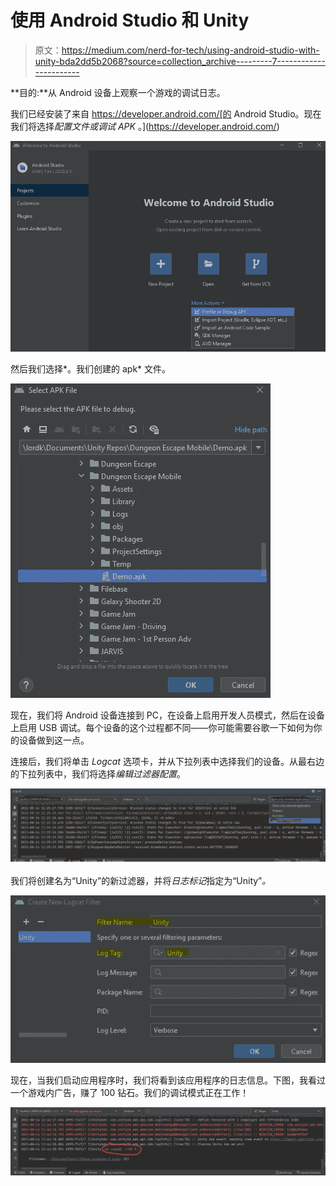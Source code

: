 # 使用 Android Studio 和 Unity

> 原文：<https://medium.com/nerd-for-tech/using-android-studio-with-unity-bda2dd5b2068?source=collection_archive---------7----------------------->

**目的:**从 Android 设备上观察一个游戏的调试日志。

我们已经安装了来自 https://developer.android.com/[的 Android Studio。现在我们将选择*配置文件或调试 APK* 。](https://developer.android.com/)

![](img/7088110255fc4954a5d2420094a3bb1a.png)

然后我们选择*。我们创建的 apk* 文件。

![](img/7d779f8145991fdc95f26e2bb5d8d738.png)

现在，我们将 Android 设备连接到 PC，在设备上启用开发人员模式，然后在设备上启用 USB 调试。每个设备的这个过程都不同——你可能需要谷歌一下如何为你的设备做到这一点。

连接后，我们将单击 *Logcat* 选项卡，并从下拉列表中选择我们的设备。从最右边的下拉列表中，我们将选择*编辑过滤器配置*。

![](img/2c68cf27dd0584caed5c035944a8fca1.png)

我们将创建名为“Unity”的新过滤器，并将*日志标记*指定为“Unity”*。*

![](img/6465cf831ebffc59c5c719db365e7507.png)

现在，当我们启动应用程序时，我们将看到该应用程序的日志信息。下图，我看过一个游戏内广告，赚了 100 钻石。我们的调试模式正在工作！

![](img/83b7ae45feb51cb3875165bcfaadeaa4.png)